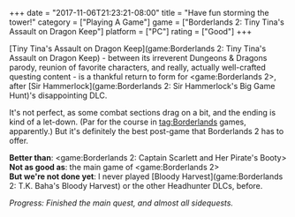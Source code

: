 +++
date = "2017-11-06T21:23:21-08:00"
title = "Have fun storming the tower!"
category = ["Playing A Game"]
game = ["Borderlands 2: Tiny Tina's Assault on Dragon Keep"]
platform = ["PC"]
rating = ["Good"]
+++

[Tiny Tina's Assault on Dragon Keep](game:Borderlands 2: Tiny Tina's Assault on Dragon Keep) - between its irreverent Dungeons & Dragons parody, reunion of favorite characters, and really, actually well-crafted questing content - is a thankful return to form for <game:Borderlands 2>, after [Sir Hammerlock](game:Borderlands 2: Sir Hammerlock's Big Game Hunt)'s disappointing DLC.

It's not perfect, as some combat sections drag on a bit, and the ending is kind of a let-down.  (Par for the course in <tag:Borderlands> games, apparently.)  But it's definitely the best post-game that Borderlands 2 has to offer.

<b>Better than</b>: <game:Borderlands 2: Captain Scarlett and Her Pirate's Booty>  
<b>Not as good as</b>: the main game of <game:Borderlands 2>  
<b>But we're not done yet</b>: I never played [Bloody Harvest](game:Borderlands 2: T.K. Baha's Bloody Harvest) or the other Headhunter DLCs, before.

<i>Progress: Finished the main quest, and almost all sidequests.</i>
